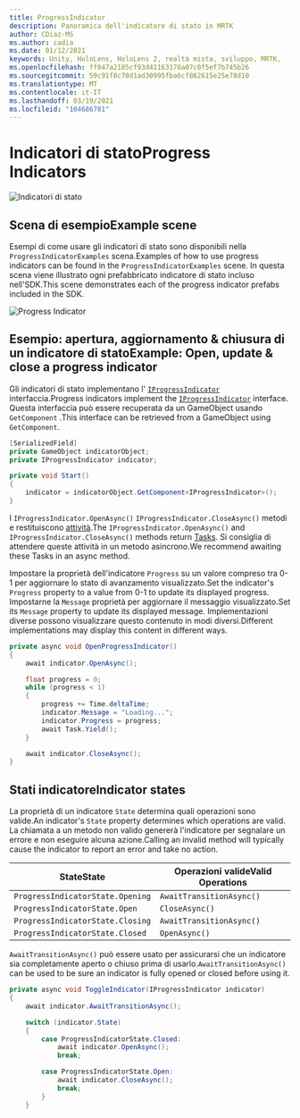 ```yaml
---
title: ProgressIndicator
description: Panoramica dell'indicatore di stato in MRTK
author: CDiaz-MS
ms.author: cadia
ms.date: 01/12/2021
keywords: Unity, HoloLens, HoloLens 2, realtà mista, sviluppo, MRTK,
ms.openlocfilehash: ff047a2185cf93d41163176a07c0f5ef7b745b26
ms.sourcegitcommit: 59c91f8c70d1ad30995fba6cf862615e25e78d10
ms.translationtype: MT
ms.contentlocale: it-IT
ms.lasthandoff: 03/19/2021
ms.locfileid: "104686781"
---
```

# <a name="progress-indicators"></a><span data-ttu-id="bbe63-104">Indicatori di stato</span><span class="sxs-lookup"><span data-stu-id="bbe63-104">Progress Indicators</span></span>

![Indicatori di stato](../images/progress-indicator/MRTK_ProgressIndicator_Main.png)

## <a name="example-scene"></a><span data-ttu-id="bbe63-106">Scena di esempio</span><span class="sxs-lookup"><span data-stu-id="bbe63-106">Example scene</span></span>

<span data-ttu-id="bbe63-107">Esempi di come usare gli indicatori di stato sono disponibili nella `ProgressIndicatorExamples` scena.</span><span class="sxs-lookup"><span data-stu-id="bbe63-107">Examples of how to use progress indicators can be found in the `ProgressIndicatorExamples` scene.</span></span> <span data-ttu-id="bbe63-108">In questa scena viene illustrato ogni prefabbricato indicatore di stato incluso nell'SDK.</span><span class="sxs-lookup"><span data-stu-id="bbe63-108">This scene demonstrates each of the progress indicator prefabs included in the SDK.</span></span>

<img src="../images/progress-indicator/MRTK_ProgressIndicator_Examples.png" alt="Progress Indicator">

## <a name="example-open-update--close-a-progress-indicator"></a><span data-ttu-id="bbe63-109">Esempio: apertura, aggiornamento & chiusura di un indicatore di stato</span><span class="sxs-lookup"><span data-stu-id="bbe63-109">Example: Open, update & close a progress indicator</span></span>

<span data-ttu-id="bbe63-110">Gli indicatori di stato implementano l' [`IProgressIndicator`](xref:Microsoft.MixedReality.Toolkit.UI.IProgressIndicator) interfaccia.</span><span class="sxs-lookup"><span data-stu-id="bbe63-110">Progress indicators implement the [`IProgressIndicator`](xref:Microsoft.MixedReality.Toolkit.UI.IProgressIndicator) interface.</span></span> <span data-ttu-id="bbe63-111">Questa interfaccia può essere recuperata da un GameObject usando `GetComponent` .</span><span class="sxs-lookup"><span data-stu-id="bbe63-111">This interface can be retrieved from a GameObject using `GetComponent`.</span></span>

```c#
[SerializedField]
private GameObject indicatorObject;
private IProgressIndicator indicator;

private void Start()
{
    indicator = indicatorObject.GetComponent<IProgressIndicator>();
}
```

<span data-ttu-id="bbe63-112">I `IProgressIndicator.OpenAsync()` `IProgressIndicator.CloseAsync()` metodi e restituiscono [attività](xref:System.Threading.Tasks.Task).</span><span class="sxs-lookup"><span data-stu-id="bbe63-112">The `IProgressIndicator.OpenAsync()` and `IProgressIndicator.CloseAsync()` methods return [Tasks](xref:System.Threading.Tasks.Task).</span></span> <span data-ttu-id="bbe63-113">Si consiglia di attendere queste attività in un metodo asincrono.</span><span class="sxs-lookup"><span data-stu-id="bbe63-113">We recommend awaiting these Tasks in an async method.</span></span>

<span data-ttu-id="bbe63-114">Impostare la proprietà dell'indicatore `Progress` su un valore compreso tra 0-1 per aggiornare lo stato di avanzamento visualizzato.</span><span class="sxs-lookup"><span data-stu-id="bbe63-114">Set the indicator's `Progress` property to a value from 0-1 to update its displayed progress.</span></span> <span data-ttu-id="bbe63-115">Impostarne la `Message` proprietà per aggiornare il messaggio visualizzato.</span><span class="sxs-lookup"><span data-stu-id="bbe63-115">Set its `Message` property to update its displayed message.</span></span> <span data-ttu-id="bbe63-116">Implementazioni diverse possono visualizzare questo contenuto in modi diversi.</span><span class="sxs-lookup"><span data-stu-id="bbe63-116">Different implementations may display this content in different ways.</span></span>

```c#
private async void OpenProgressIndicator()
{
    await indicator.OpenAsync();

    float progress = 0;
    while (progress < 1)
    {
        progress += Time.deltaTime;
        indicator.Message = "Loading...";
        indicator.Progress = progress;
        await Task.Yield();
    }

    await indicator.CloseAsync();
}
```

## <a name="indicator-states"></a><span data-ttu-id="bbe63-117">Stati indicatore</span><span class="sxs-lookup"><span data-stu-id="bbe63-117">Indicator states</span></span>

<span data-ttu-id="bbe63-118">La proprietà di un indicatore `State` determina quali operazioni sono valide.</span><span class="sxs-lookup"><span data-stu-id="bbe63-118">An indicator's `State` property determines which operations are valid.</span></span> <span data-ttu-id="bbe63-119">La chiamata a un metodo non valido genererà l'indicatore per segnalare un errore e non eseguire alcuna azione.</span><span class="sxs-lookup"><span data-stu-id="bbe63-119">Calling an invalid method will typically cause the indicator to report an error and take no action.</span></span>

<span data-ttu-id="bbe63-120">State</span><span class="sxs-lookup"><span data-stu-id="bbe63-120">State</span></span> | <span data-ttu-id="bbe63-121">Operazioni valide</span><span class="sxs-lookup"><span data-stu-id="bbe63-121">Valid Operations</span></span>
--- | ---
`ProgressIndicatorState.Opening` | `AwaitTransitionAsync()`
`ProgressIndicatorState.Open` | `CloseAsync()`
`ProgressIndicatorState.Closing` | `AwaitTransitionAsync()`
`ProgressIndicatorState.Closed` | `OpenAsync()`

<span data-ttu-id="bbe63-122">`AwaitTransitionAsync()` può essere usato per assicurarsi che un indicatore sia completamente aperto o chiuso prima di usarlo.</span><span class="sxs-lookup"><span data-stu-id="bbe63-122">`AwaitTransitionAsync()` can be used to be sure an indicator is fully opened or closed before using it.</span></span>

```c#
private async void ToggleIndicator(IProgressIndicator indicator)
{
    await indicator.AwaitTransitionAsync();

    switch (indicator.State)
    {
        case ProgressIndicatorState.Closed:
            await indicator.OpenAsync();
            break;

        case ProgressIndicatorState.Open:
            await indicator.CloseAsync();
            break;
        }
    }
```
